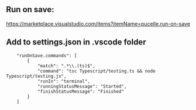 ## Run on save:
https://marketplace.visualstudio.com/items?itemName=pucelle.run-on-save

## Add to settings.json in .vscode folder
```
    "runOnSave.commands": [
        {
            "match": ".*\\.(ts)$",
            "command": "tsc Typescript/testing.ts && node Typescript/testing.js",
            "runIn": "terminal",
            "runningStatusMessage": "Started",
            "finishStatusMessage": "Finished"
        }
    ]
```